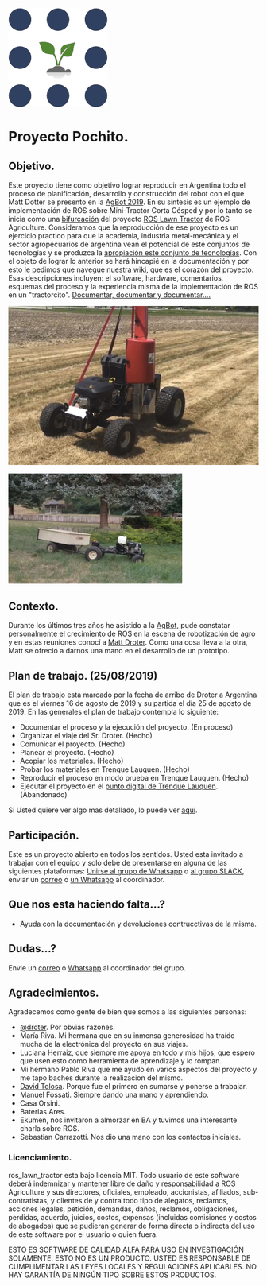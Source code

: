 ![Logo ROS Agriculture](https://raw.githubusercontent.com/rje1974/Proyecto-Pochito/master/site/Imagenes_Site/18500762.png)

# Proyecto Pochito.
## Objetivo.
Este proyecto tiene como objetivo lograr reproducir en Argentina todo el proceso de planificación, desarrollo y construcción del robot con el que Matt Dotter se presento en la [AgBot 2019](https://ag.purdue.edu/agBOT/). En su síntesis es un ejemplo de implementación de ROS sobre Mini-Tractor Corta Césped y por lo tanto se inicia como una [bifurcación](https://tinyurl.com/y37ajy6b) del proyecto [ROS Lawn Tractor](https://github.com/ros-agriculture/ros_lawn_tractor) de ROS Agriculture. Consideramos que la reproducción de ese proyecto es un ejercicio practico para que la academia, industria metal-mecánica y el sector agropecuarios de argentina vean el potencial de este conjuntos de tecnologías y se produzca la [apropiación este conjunto de tecnologías](https://es.wikipedia.org/wiki/Apropiaci%C3%B3n_tecnol%C3%B3gica). Con el objeto de lograr lo anterior se hará hincapié en la documentación y por esto le pedimos que navegue [nuestra wiki](https://github.com/rje1974/ros_lawn_tractor/wiki), que es el corazón del proyecto. Esas descripciones incluyen: el software, hardware, comentarios, esquemas del proceso y la experiencia misma de la implementación de ROS en un "tractorcito". [Documentar, documentar y documentar....](https://github.com/rje1974/ros_lawn_tractor/wiki)

![Tractor que presento Matt en la AgBot 2019](https://raw.githubusercontent.com/rje1974/Proyecto-Pochito/master/site/Imagenes_Site/ros_lawn_tractor.png)

![Tractor que presento Matt en la AgBot 2019](https://raw.githubusercontent.com/rje1974/Proyecto-Pochito/master/site/Imagenes_Site/lawn_tractor.png)

## Contexto.
Durante los últimos tres años he asistido a la [AgBot](https://ag.purdue.edu/agBOT/), pude constatar personalmente el crecimiento de ROS en la escena de robotización de agro y en estas reuniones conocí a [Matt Droter](https://github.com/droter). Como una cosa lleva a la otra, Matt se ofreció a darnos una mano en el desarrollo de un prototipo.

## Plan de trabajo. (25/08/2019)
El plan de trabajo esta marcado por la fecha de arribo de Droter a Argentina que es el viernes 16 de agosto de 2019 y su partida el día 25 de agosto de 2019. En las generales el plan de trabajo contempla lo siguiente:
- Documentar el proceso y la ejecución del proyecto. (En proceso)
- Organizar el viaje del Sr. Droter. (Hecho)
- Comunicar el proyecto. (Hecho)
- Planear el proyecto. (Hecho)
- Acopiar los materiales. (Hecho)
- Probar los materiales en Trenque Lauquen. (Hecho)
- Reproducir el proceso en modo prueba en Trenque Lauquen. (Hecho)
- Ejecutar el proyecto en el [punto digital de Trenque Lauquen](http://pct.trenquelauquen.gov.ar/). (Abandonado)

Si Usted quiere ver algo mas detallado, lo puede ver [aquí](https://github.com/rje1974/ros_lawn_tractor/wiki/Plan-De-Trabajo).

## Participación.
Este es un proyecto abierto en todos los sentidos. Usted esta invitado a trabajar con el equipo y solo debe de presentarse en alguna de las siguientes plataformas: [Unirse al grupo de Whatsapp](https://chat.whatsapp.com/FK1hUuH3ac3ExXbGrR0gs1) o [al grupo SLACK](https://app.slack.com/client/T676UDNG3/GK8UTNMGS), enviar un [correo](mailto:juaneduardoriva@gmail.com) o [un Whatsapp](https://wa.me/5492392520561) al coordinador.

## Que nos esta haciendo falta...?

+ Ayuda con la documentación y devoluciones contrucctivas de la misma.

## Dudas...?
Envie un [correo](mailto:juaneduardoriva@gmail.com) o [ Whatsapp](https://wa.me/5492392520561) al coordinador del grupo.

## Agradecimientos.
Agradecemos como gente de bien que somos a las siguientes personas:
* [@droter](https://github.com/droter). Por obvias razones.
* María Riva. Mi hermana que en su inmensa generosidad ha traído mucha de la electrónica del proyecto en sus viajes.
* Luciana Herraiz, que siempre me apoya en todo y mis hijos, que espero que usen esto como herramienta de aprendizaje y lo rompan.
* Mi hermano Pablo Riva que me ayudo en varios aspectos del proyecto y me tapo baches durante la realizacion del mismo.
* [David Tolosa](https://github.com/davidtolosa). Porque fue el primero en sumarse y ponerse a trabajar.
* Manuel Fossati. Siempre dando una mano y aprendiendo.
* Casa Orsini.
* Baterias Ares.
* Ekumen, nos invitaron a almorzar en BA y tuvimos una interesante charla sobre ROS.
* Sebastian Carrazotti. Nos dio una mano con los contactos iniciales.

### Licenciamiento.
ros_lawn_tractor esta bajo licencia MIT. Todo usuario de este software deberá indemnizar y mantener libre de daño y responsabilidad a ROS Agriculture y sus directores, oficiales, empleado, accionistas, afiliados, sub-contratistas, y clientes de y contra todo tipo de alegatos, reclamos, acciones legales, petición, demandas, daños, reclamos, obligaciones, perdidas, acuerdo, juicios, costos, expensas (incluidas comisiones y costos de abogados) que se pudieran generar de forma directa o indirecta del uso de este software por el usuario o quien fuera.

ESTO ES SOFTWARE DE CALIDAD ALFA PARA USO EN INVESTIGACIÓN SOLAMENTE. ESTO NO ES UN PRODUCTO. USTED ES RESPONSABLE DE CUMPLIMENTAR LAS LEYES LOCALES Y REGULACIONES APLICABLES. NO HAY GARANTÍA DE NINGÚN TIPO SOBRE ESTOS PRODUCTOS.
